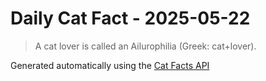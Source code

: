 # Daily Cat Fact - 2025-05-22

> A cat lover is called an Ailurophilia (Greek: cat+lover).

Generated automatically using the [Cat Facts API](https://catfact.ninja)
